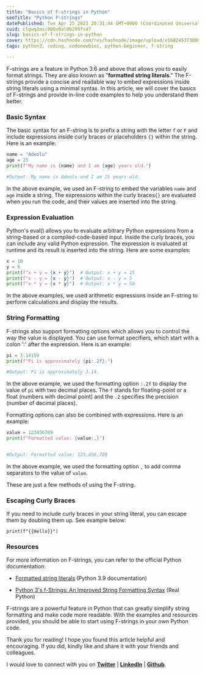 ```yaml
---
title: "Basics of F-strings in Python"
seoTitle: "Python F-strings"
datePublished: Tue Apr 25 2023 20:31:44 GMT+0000 (Coordinated Universal Time)
cuid: clgwq3asi000x0al0b299fs47
slug: basics-of-f-strings-in-python
cover: https://cdn.hashnode.com/res/hashnode/image/upload/v1682453730089/d146f13a-795e-4a30-8f3e-7485a8f81714.png
tags: python3, coding, codenewbies, python-beginner, f-string

---
```


F-strings are a feature in Python 3.6 and above that allows you to easily format strings. They are also known as "**formatted string literals**." The F-strings provide a concise and readable way to embed expressions inside string literals using a minimal syntax. In this article, we will cover the basics of F-strings and provide in-line code examples to help you understand them better.

### **Basic Syntax**

The basic syntax for an F-string is to prefix a string with the letter `f` or `F` and include expressions inside curly braces or placeholders `{}` within the string. Here is an example:

```python
name = "Adeolu"
age = 25
print(f"My name is {name} and I am {age} years old.") 

#Output: My name is Adeolu and I am 25 years old.
```

In the above example, we used an F-string to embed the variables `name` and `age` inside a string. The expressions within the curly braces`{}` are evaluated when you run the code, and their values are inserted into the string.

### Expression Evaluation

Python's eval() allows you to evaluate arbitrary Python expressions from a string-based or a compiled-code-based input. Inside the curly braces, you can include any valid Python expression. The expression is evaluated at runtime and its result is inserted into the string. Here are some examples:

```python
x = 10
y = 5
print(f"x + y = {x + y}")  # Output: x + y = 15
print(f"x - y = {x - y}")  # Output: x - y = 5
print(f"x * y = {x * y}")  # Output: x * y = 50
```

In the above examples, we used arithmetic expressions inside an F-string to perform calculations and display the results.

### String Formatting

F-strings also support formatting options which allows you to control the way the value is displayed. You can use format specifiers, which start with a colon ':' after the expression. Here is an example:

```python
pi = 3.14159
print(f"Pi is approximately {pi:.2f}.")

#Output: Pi is approximately 3.14.
```

In the above example, we used the formatting option `:.2f` to display the value of `pi` with two decimal places. The `f` stands for floating-point or a float (numbers with decimal point) and the `.2` specifies the precision (number of decimal places).

Formatting options can also be combined with expressions. Here is an example:

```python
value = 123456789
print(f"Formatted value: {value:,}")


#Output: Formatted value: 123,456,789
```

In the above example, we used the formatting option `,` to add comma separators to the value of `value`.

These are just a few methods of using the F-string.

### Escaping Curly Braces

If you need to include curly braces in your string literal, you can escape them by doubling them up. See example below:

`print(f"{{Hello}}")`

### Resources

For more information on F-strings, you can refer to the official Python documentation:

* [Formatted string literals](https://docs.python.org/3/reference/lexical_analysis.html#f-strings) (Python 3.9 documentation)
    
* [Python 3's f-Strings: An Improved String Formatting Syntax](https://realpython.com/python-f-strings/) (Real Python)
    

F-strings are a powerful feature in Python that can greatly simplify string formatting and make code more readable. With the examples and resources provided, you should be able to start using F-strings in your own Python code.

Thank you for reading! I hope you found this article helpful and encouraging. If you did, kindly like and share it with your friends and colleagues.

I would love to connect with you on [**Twitter**](https://twitter.com/EbubeKamalu) | [**LinkedIn**](https://www.linkedin.com/in/uwaomakamalu) | [**Github**](https://github.com/Ekams26).